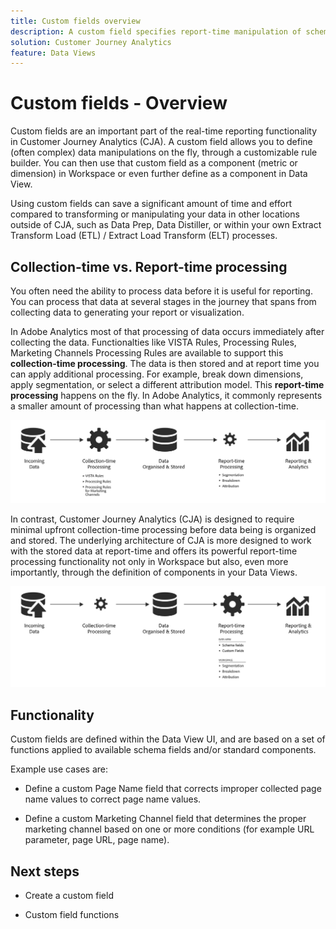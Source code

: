 ```yaml
---
title: Custom fields overview
description: A custom field specifies report-time manipulation of schema fields and/or standard components through a set of available functions.
solution: Customer Journey Analytics
feature: Data Views
---
```

# Custom fields - Overview

Custom fields are an important part of the real-time reporting functionality in Customer Journey Analytics (CJA). A custom field allows you to define (often complex) data manipulations on the fly, through a customizable rule builder.  You can then use that custom field as a component (metric or dimension) in Workspace or even further define as a component in Data View. 

Using custom fields can save a significant amount of time and effort compared to transforming or manipulating your data in other locations outside of CJA, such as Data Prep, Data Distiller, or within your own Extract Transform Load (ETL) / Extract Load Transform (ELT) processes.

## Collection-time vs. Report-time processing

You often need the ability to process data before it is useful for reporting. You can process that data at several stages in the journey that spans from collecting data to generating your report or visualization.

In Adobe Analytics most of that processing of data occurs immediately after collecting the data. Functionalties like VISTA Rules, Processing Rules, Marketing Channels Processing Rules are available to support this **collection-time processing**. The data is then stored and at report time you can apply additional processing. For example, break down dimensions, apply segmentation, or  select a different attribution model. This **report-time processing** happens on the fly. In Adobe Analytics, it commonly represents a smaller amount of processing  than what happens at collection-time.

![Adobe Analytics collection-time processing](./assets/aa-processing.png)

In contrast, Customer Journey Analytics (CJA) is designed to require minimal upfront collection-time processing before data being is organized and stored. The underlying architecture of CJA is more designed to work with the stored data at report-time and offers its powerful report-time processing functionality not only in  Workspace but also, even more importantly, through the definition of components in your Data Views. 

![CJA report-time processing](./assets/cja-processing.png)

## Functionality

Custom fields are defined within the Data View UI, and are based on a set of functions applied to available schema fields and/or standard components.

Example use cases are:

-   Define a custom Page Name field that corrects improper collected page name values to correct page name values. 

-   Define a custom Marketing Channel field that determines the proper marketing channel based on one or more conditions (for example URL parameter, page URL, page name).

## Next steps

-   Create a custom field

-   Custom field functions





